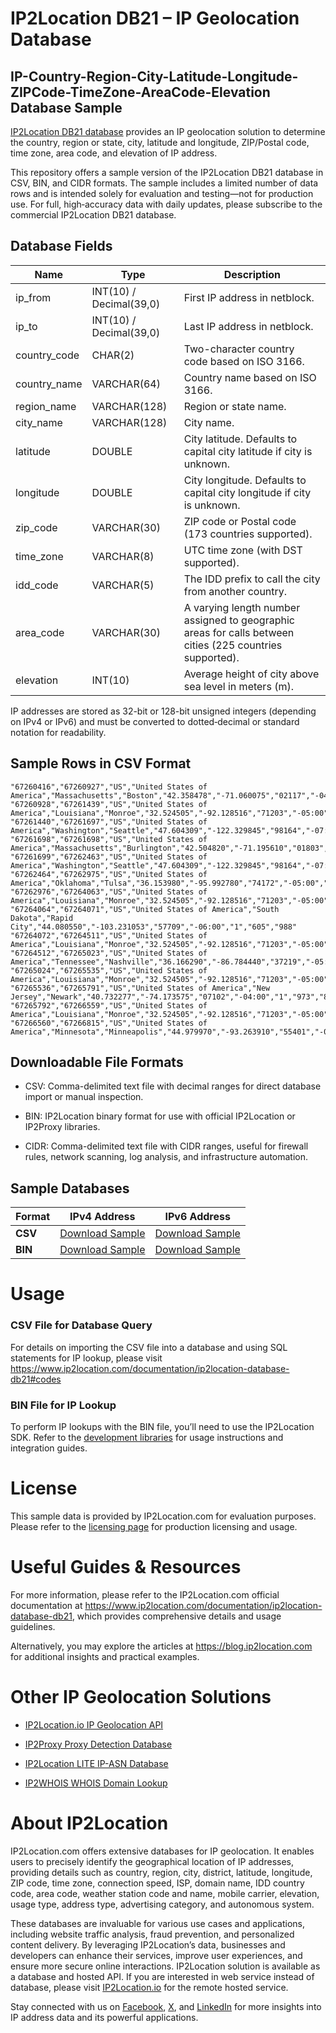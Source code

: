 # IP2Location DB21 – IP Geolocation Database

## IP-Country-Region-City-Latitude-Longitude-ZIPCode-TimeZone-AreaCode-Elevation Database Sample

[IP2Location DB21 database](https://www.ip2location.com/database/db21-ip-country-region-city-latitude-longitude-zipcode-timezone-areacode-elevation) provides an IP geolocation solution to determine the country, region or state, city, latitude and longitude, ZIP/Postal code, time zone, area code, and elevation of IP address.

This repository offers a sample version of the IP2Location DB21 database in CSV, BIN, and CIDR formats. The sample includes a limited number of data rows and is intended solely for evaluation and testing—not for production use. For full, high‑accuracy data with daily updates, please subscribe to the commercial IP2Location DB21 database. 

## Database Fields

| **Name**             | **Type**                      | **Description**                                                                                   |
|----------------------|-------------------------------|---------------------------------------------------------------------------------------------------|
| ip_from              | INT(10) / Decimal(39,0)       | First IP address in netblock.                                                                     |
| ip_to                | INT(10) / Decimal(39,0)       | Last IP address in netblock.                                                                      |
| country_code         | CHAR(2)                       | Two-character country code based on ISO 3166.                                                     |
| country_name         | VARCHAR(64)                   | Country name based on ISO 3166.                                                                   |
| region_name          | VARCHAR(128)                  | Region or state name.                                                                             |
| city_name            | VARCHAR(128)                  | City name.                                                                                        |
| latitude             | DOUBLE                        | City latitude. Defaults to capital city latitude if city is unknown.                             |
| longitude            | DOUBLE                        | City longitude. Defaults to capital city longitude if city is unknown.                           |
| zip_code             | VARCHAR(30)                   | ZIP code or Postal code (173 countries supported).                                                |
| time_zone            | VARCHAR(8)                    | UTC time zone (with DST supported).                                                               |
| idd_code             | VARCHAR(5)                    | The IDD prefix to call the city from another country.                                             |
| area_code            | VARCHAR(30)                   | A varying length number assigned to geographic areas for calls between cities (225 countries supported). |
| elevation            | INT(10)                       | Average height of city above sea level in meters (m).                                             |

IP addresses are stored as 32-bit or 128-bit unsigned integers (depending on IPv4 or IPv6) and must be converted to dotted‑decimal or standard notation for readability.

## Sample Rows in CSV Format
```csv
"67260416","67260927","US","United States of America","Massachusetts","Boston","42.358478","-71.060075","02117","-04:00","1","617","15"
"67260928","67261439","US","United States of America","Louisiana","Monroe","32.524505","-92.128516","71203","-05:00","1","318","23"
"67261440","67261697","US","United States of America","Washington","Seattle","47.604309","-122.329845","98164","-07:00","1","206","34"
"67261698","67261698","US","United States of America","Massachusetts","Burlington","42.504820","-71.195610","01803","-04:00","1","339/781","66"
"67261699","67262463","US","United States of America","Washington","Seattle","47.604309","-122.329845","98164","-07:00","1","206","34"
"67262464","67262975","US","United States of America","Oklahoma","Tulsa","36.153980","-95.992780","74172","-05:00","1","918","218"
"67262976","67264063","US","United States of America","Louisiana","Monroe","32.524505","-92.128516","71203","-05:00","1","318","23"
"67264064","67264071","US","United States of America","South Dakota","Rapid City","44.080550","-103.231053","57709","-06:00","1","605","988"
"67264072","67264511","US","United States of America","Louisiana","Monroe","32.524505","-92.128516","71203","-05:00","1","318","23"
"67264512","67265023","US","United States of America","Tennessee","Nashville","36.166290","-86.784440","37219","-05:00","1","615","146"
"67265024","67265535","US","United States of America","Louisiana","Monroe","32.524505","-92.128516","71203","-05:00","1","318","23"
"67265536","67265791","US","United States of America","New Jersey","Newark","40.732277","-74.173575","07102","-04:00","1","973","8"
"67265792","67266559","US","United States of America","Louisiana","Monroe","32.524505","-92.128516","71203","-05:00","1","318","23"
"67266560","67266815","US","United States of America","Minnesota","Minneapolis","44.979970","-93.263910","55401","-05:00","1","612/651/763/952","253"
```

## Downloadable File Formats

- CSV: Comma-delimited text file with decimal ranges for direct database import or manual inspection.

- BIN: IP2Location binary format for use with official IP2Location or IP2Proxy libraries.

- CIDR: Comma-delimited text file with CIDR ranges, useful for firewall rules, network scanning, log analysis, and infrastructure automation.

## Sample Databases

| Format       | IPv4 Address                                                                                                         | IPv6 Address                                                                                                         |
|--------------|---------------------------------------------------------------------------------------------------------------------|---------------------------------------------------------------------------------------------------------------------|
| **CSV** | [Download Sample](https://github.com/ip2location/sample-databases/tree/main/IP2Location/DB21/ip2location-db21-sample.ipv4.csv) | [Download Sample](https://github.com/ip2location/sample-databases/tree/main/IP2Location/DB21/ip2location-db21-sample.ipv6.csv) |
| **BIN** | [Download Sample](https://github.com/ip2location/sample-databases/tree/main/IP2Location/DB21/ip2location-db21-sample.ipv4.bin) | [Download Sample](https://github.com/ip2location/sample-databases/tree/main/IP2Location/DB21/ip2location-db21-sample.ipv6.bin) |

# Usage

### CSV File for Database Query

For details on importing the CSV file into a database and using SQL statements for IP lookup, please visit <https://www.ip2location.com/documentation/ip2location-database-db21#codes>

### BIN File for IP Lookup

To perform IP lookups with the BIN file, you’ll need to use the IP2Location SDK. Refer to the [development libraries](https://www.ip2location.com/development-libraries/) for usage instructions and integration guides.

# License

This sample data is provided by IP2Location.com for evaluation purposes. Please refer to the [licensing page](https://www.ip2location.com/licensing) for production licensing and usage.

# Useful Guides & Resources

For more information, please refer to the IP2Location.com official documentation at <https://www.ip2location.com/documentation/ip2location-database-db21>, which provides comprehensive details and usage guidelines.

Alternatively, you may explore the articles at <https://blog.ip2location.com> for additional insights and practical examples.

# Other IP Geolocation Solutions

- [IP2Location.io IP Geolocation API](https://www.ip2location.io)

- [IP2Proxy Proxy Detection Database](https://www.ip2location.com/database/ip2proxy)

- [IP2Location LITE IP-ASN Database](https://lite.ip2location.com/database-asn)

- [IP2WHOIS WHOIS Domain Lookup](https://www.ip2whois.com/)

# About IP2Location

IP2Location.com offers extensive databases for IP geolocation. It enables users to precisely identify the geographical location of IP addresses, providing details such as country, region, city, district, latitude, longitude, ZIP code, time zone, connection speed, ISP, domain name, IDD country code, area code, weather station code and name, mobile carrier, elevation, usage type, address type, advertising category, and autonomous system.

These databases are invaluable for various use cases and applications, including website traffic analysis, fraud prevention, and personalized content delivery. By leveraging IP2Location’s data, businesses and developers can enhance their services, improve user experiences, and ensure more secure online interactions. IP2Location solution is available as a database and hosted API. If you are interested in web service instead of database, please visit [IP2Location.io](https://www.ip2location.io) for the remote hosted service.

Stay connected with us on [Facebook](https://www.facebook.com/ip2location), [X](https://x.com/ip2location), and [LinkedIn](https://www.linkedin.com/company/ip2location) for more insights into IP address data and its powerful applications.